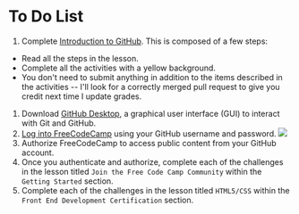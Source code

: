 # To Do List

1. Complete [Introduction to GitHub](https://github.github.com/on-demand/intro-to-github/). This is composed of a few steps:
  - Read all the steps in the lesson.
  - Complete all the activities with a yellow background.
  - You don't need to submit anything in addition to the items described in the activities -- I'll look for a correctly merged pull request to give you credit next time I update grades.
1. Download [GitHub Desktop](https://desktop.github.com/), a graphical user interface (GUI) to interact with Git and GitHub.
1. [Log into FreeCodeCamp](https://www.freecodecamp.com/auth/github) using your GitHub username and password.
![](https://cloud.githubusercontent.com/assets/16547949/18290954/91f46b90-7453-11e6-9706-fbaa9d16c5c2.png)
1. Authorize FreeCodeCamp to access public content from your GitHub account.
1. Once you authenticate and authorize, complete each of the challenges in the lesson titled `Join the Free Code Camp Community` within the `Getting Started` section.
1. Complete each of the challenges in the lesson titled `HTML5/CSS` within the `Front End Development Certification` section.
